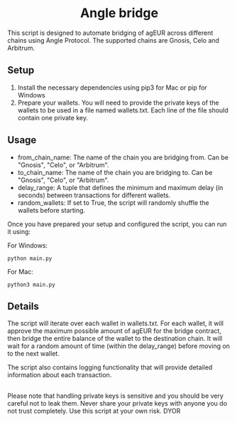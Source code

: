 <h1 align="center">Angle bridge </h1>
  
This script is designed to automate bridging of agEUR across different chains using Angle Protocol. The supported chains are Gnosis, Celo and Arbitrum.


<h2>Setup</h2>

1. Install the necessary dependencies using pip3 for Mac or pip for Windows
2. Prepare your wallets. You will need to provide the private keys of the wallets to be used in a file named wallets.txt. Each line of the file should contain one private key.


<h2>Usage</h2>

- from_chain_name: The name of the chain you are bridging from. Can be "Gnosis", "Celo", or "Arbitrum".
- to_chain_name: The name of the chain you are bridging to. Can be "Gnosis", "Celo", or "Arbitrum".
- delay_range: A tuple that defines the minimum and maximum delay (in seconds) between transactions for different wallets.
- random_wallets: If set to True, the script will randomly shuffle the wallets before starting.

Once you have prepared your setup and configured the script, you can run it using:

For Windows: <pre><code>python main.py</code></pre>
For Mac: <pre><code>python3 main.py</code></pre>


<h2>Details</h2>

The script will iterate over each wallet in wallets.txt. For each wallet, it will approve the maximum possible amount of agEUR for the bridge contract, then bridge the entire balance of the wallet to the destination chain. It will wait for a random amount of time (within the delay_range) before moving on to the next wallet.

The script also contains logging functionality that will provide detailed information about each transaction.

<h2></h2>
Please note that handling private keys is sensitive and you should be very careful not to leak them. Never share your private keys with anyone you do not trust completely. Use this script at your own risk. DYOR
